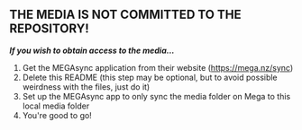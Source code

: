 ## **THE MEDIA IS NOT COMMITTED TO THE REPOSITORY!**

***If you wish to obtain access to the media...***

 1. Get the MEGAsync application from their website (https://mega.nz/sync)
 2. Delete this README (this step may be optional, but to avoid possible weirdness with the files, just do it)
 3. Set up the MEGAsync app to only sync the media folder on Mega to this local media folder
 4. You're good to go!
